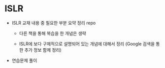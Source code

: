 # ISLR

- ISLR 교재 내용 중 필요한 부분 요약 정리 repo

  - 다른 책을 통해 복습을 한 개념은 생략
  
  - ISLR에 보다 구체적으로 설명되어 있는 개념에 대해서 정리 (Google 검색을 통한 추가 정보 함께 정리)
  
- 연습문제 풀이
